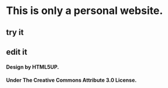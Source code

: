 # This is only a personal website.
## try it
## edit it 

#### Design by HTML5UP.
#### Under The Creative Commons Attribute 3.0 License.
